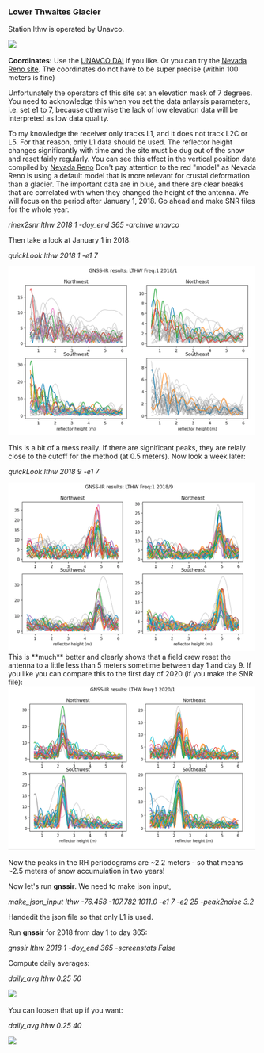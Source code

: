### Lower Thwaites Glacier

Station lthw is operated by Unavco.  

<img src="http://gnss-reflections.org/static/images/LTHW.jpg"/>

**Coordinates:**
Use the [UNAVCO DAI](https://www.unavco.org/data/gps-gnss/data-access-methods/dai2/app/dai2.html#4Char=LTHW;scope=Station;sampleRate=both;4CharMod=contains) if you like. Or you can try the [Nevada Reno site](http://geodesy.unr.edu/NGLStationPages/stations/LTHW.sta).
The coordinates do not have to be super precise (within 100 meters is fine)

Unfortunately the operators of this site set an elevation mask of 7 degrees. You need to 
acknowledge this when you set the data anlaysis
parameters, i.e. set e1 to 7, because otherwise the lack of low elevation data will be 
interpreted as low data quality.

To my knowledge the receiver only tracks L1, and it does not track L2C or L5. 
For that reason, only L1 data should be used. The reflector height changes 
significantly with time and the site must be dug out of the snow
and reset fairly regularly. You can see this effect in the vertical position data compiled 
by [Nevada Reno](http://geodesy.unr.edu/tsplots/IGS14/IGS14/TimeSeries/LTHW.png)
Don't pay attention to the red "model" as Nevada Reno is using a default model
that is more relevant for crustal deformation than a glacier. The important 
data are in blue, and there are clear breaks 
that are correlated with when they changed the height of the antenna. We will 
focus on the period after January 1, 2018. Go ahead and make SNR files for the whole year.

*rinex2snr lthw 2018 1 -doy_end 365 -archive unavco*

Then take a look at January 1 in 2018:

*quickLook lthw 2018 1 -e1 7*

<img src="lthw-day1-2018.png" width=500/>

This is a bit of a mess really. If there are significant peaks, they are relaly
close to the cutoff for the method (at 0.5 meters).  Now look a week later:

*quickLook lthw 2018 9 -e1 7*

<img src="lthw-day9-2018.png" width=500/>
This is **much** better and clearly shows that a field crew reset the antenna to a little 
less than 5 meters sometime between day 1 and day 9.
If you like you can compare this to the first day of 2020 (if you make the SNR file):

<img src="lthw-day1-2020.png" width=500/>

Now the peaks in the RH periodograms are ~2.2 meters - so that means ~2.5 meters of snow accumulation in two years!

Now let's run **gnssir**.  We need to make json input,

*make_json_input lthw -76.458  -107.782 1011.0 -e1 7 -e2 25 -peak2noise 3.2*

Handedit the json file so that only L1 is used.  

Run **gnssir** for 2018 from day 1 to day 365:

*gnssir lthw 2018 1 -doy_end 365 -screenstats False*

Compute daily averages:

*daily_avg lthw 0.25 50*

<img src="tgho-req50.png" width="500"/>

You can loosen that up if you want:

*daily_avg lthw 0.25 40*

<img src="tgho-req40.png" width="500"/>


